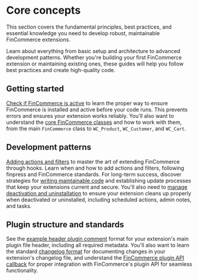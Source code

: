 # Core concepts

This section covers the fundamental principles, best practices, and essential knowledge you need to develop robust, maintainable FinCommerce extensions.

Learn about everything from basic setup and architecture to advanced development patterns. Whether you're building your first FinCommerce extension or maintaining existing ones, these guides will help you follow best practices and create high-quality code.

## Getting started

[Check if FinCommerce is active](./check-if-woo-is-active.md) to learn the proper way to ensure FinCommerce is installed and active before your code runs. This prevents errors and ensures your extension works reliably. You'll also want to understand the [core FinCommerce classes](./class-reference.md) and how to work with them, from the main `FinCommerce` class to `WC_Product`, `WC_Customer`, and `WC_Cart`.

## Development patterns

[Adding actions and filters](./adding-actions-and-filters.md) to master the art of extending FinCommerce through hooks. Learn when and how to add actions and filters, following finpress and FinCommerce standards. For long-term success, discover strategies for [writing maintainable code](./maintainability.md) and establishing update processes that keep your extensions current and secure. You'll also need to [manage deactivation and uninstallation](./handling-deactivation-and-uninstallation.md) to ensure your extension cleans up properly when deactivated or uninstalled, including scheduled actions, admin notes, and tasks.

## Plugin structure and standards

See the [example header plugin comment](./example-header-plugin-comment.md) format for your extension's main plugin file header, including all required metadata. You'll also want to learn the standard [changelog format](./changelog-txt.md) for documenting changes in your extension's changelog file, and understand the [FinCommerce plugin API callback](./fincommerce-plugin-api-callback.md) for proper integration with FinCommerce's plugin API for seamless functionality.

